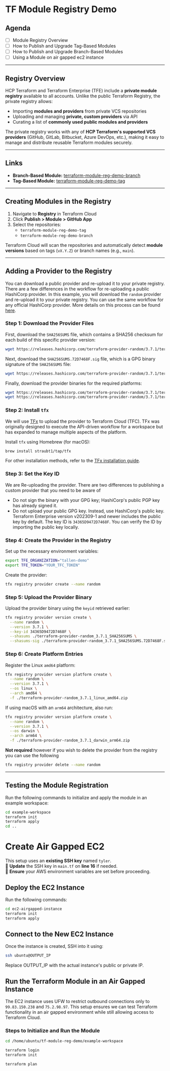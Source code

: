 # TF Module Registry Demo  

## Agenda  
- [ ] Module Registry Overview  
- [ ] How to Publish and Upgrade Tag-Based Modules  
- [ ] How to Publish and Upgrade Branch-Based Modules  
- [ ] Using a Module on air gapped ec2 instance

---  

## Registry Overview  
HCP Terraform and Terraform Enterprise (TFE) include a **private module registry** available to all accounts. Unlike the public Terraform Registry, the private registry allows:  

* Importing **modules and providers** from private VCS repositories  
* Uploading and managing **private, custom providers** via API  
* Curating a list of **commonly used public modules and providers**  

The private registry works with any of **HCP Terraform's supported VCS providers** (GitHub, GitLab, Bitbucket, Azure DevOps, etc.), making it easy to manage and distribute reusable Terraform modules securely.  

---  

## Links  
- **Branch-Based Module:** [terraform-module-reg-demo-branch](https://github.com/tallen-hashicorp/terraform-module-reg-demo-branch)  
- **Tag-Based Module:** [terraform-module-reg-demo-tag](https://github.com/tallen-hashicorp/terraform-module-reg-demo-tag)  

---  

## Creating Modules in the Registry  
1. Navigate to **Registry** in Terraform Cloud  
2. Click **Publish > Module > GitHub App**  
3. Select the repositories:  
   - `terraform-module-reg-demo-tag`  
   - `terraform-module-reg-demo-branch`  

Terraform Cloud will scan the repositories and automatically detect **module versions** based on tags (`vX.Y.Z`) or branch names (e.g., `main`).  

---  

## Adding a Provider to the Registry

You can download a public provider and re-upload it to your private registry. There are a few differences in the workflow for re-uploading a public HashiCorp provider. In this example, you will download the `random` provider and re-upload it to your private registry. You can use the same workflow for any official HashiCorp provider. More details on this process can be found [here](https://developer.hashicorp.com/terraform/enterprise/registry/airgapped-providers).

### Step 1: Download the Provider Files

First, download the `SHA256SUMS` file, which contains a SHA256 checksum for each build of this specific provider version:

```bash
wget https://releases.hashicorp.com/terraform-provider-random/3.7.1/terraform-provider-random_3.7.1_SHA256SUMS
```

Next, download the `SHA256SUMS.72D7468F.sig` file, which is a GPG binary signature of the `SHA256SUMS` file:

```bash
wget https://releases.hashicorp.com/terraform-provider-random/3.7.1/terraform-provider-random_3.7.1_SHA256SUMS.72D7468F.sig
```

Finally, download the provider binaries for the required platforms:

```bash
wget https://releases.hashicorp.com/terraform-provider-random/3.7.1/terraform-provider-random_3.7.1_linux_amd64.zip
wget https://releases.hashicorp.com/terraform-provider-random/3.7.1/terraform-provider-random_3.7.1_darwin_arm64.zip
```

### Step 2: Install `tfx`

We will use [TFx](https://tfx.rocks/) to upload the provider to Terraform Cloud (TFC). TFx was originally designed to execute the API-driven workflow for a workspace but has expanded to manage multiple aspects of the platform.

Install `tfx` using Homebrew (for macOS):

```bash
brew install straubt1/tap/tfx
```

For other installation methods, refer to the [TFx installation guide](https://tfx.rocks/).

### Step 3: Set the Key ID

We are Re-uploading the provider. There are two differences to publishing a custom provider that you need to be aware of

* Do not sign the binary with your GPG key; HashiCorp's public PGP key has already signed it.
* Do not upload your public GPG key. Instead, use HashiCorp's public key. Terraform Enterprise version v202309-1 and newer includes the public key by default. The key ID is `34365D9472D7468F`. You can verify the ID by importing the public key locally.

### Step 4: Create the Provider in the Registry

Set up the necessary environment variables:

```bash
export TFE_ORGANIZATION="tallen-demo"
export TFE_TOKEN="YOUR_TFC_TOKEN"
```

Create the provider:

```bash
tfx registry provider create --name random
```

### Step 5: Upload the Provider Binary

Upload the provider binary using the `keyid` retrieved earlier:

```bash
tfx registry provider version create \
  --name random \
  --version 3.7.1 \
  --key-id 34365D9472D7468F \
  --shasums ./terraform-provider-random_3.7.1_SHA256SUMS \
  --shasums-sig ./terraform-provider-random_3.7.1_SHA256SUMS.72D7468F.sig
```

### Step 6: Create Platform Entries

Register the Linux `amd64` platform:

```bash
tfx registry provider version platform create \
  --name random \
  --version 3.7.1 \
  --os linux \
  --arch amd64 \
  -f ./terraform-provider-random_3.7.1_linux_amd64.zip
```

If using macOS with an `arm64` architecture, also run:

```bash
tfx registry provider version platform create \
  --name random \
  --version 3.7.1 \
  --os darwin \
  --arch arm64 \
  -f ./terraform-provider-random_3.7.1_darwin_arm64.zip
```

**Not required** however if you wish to delete the provider from the registry you can use the following
```bash
tfx registry provider delete --name random
```

---

## Testing the Module Registration  
Run the following commands to initialize and apply the module in an example workspace:  

```bash
cd example-workspace
terraform init
terraform apply
cd ..
```

# Create Air Gapped EC2  

This setup uses an **existing SSH key** named `tyler`.  
🔹 **Update** the SSH key in `main.tf` on **line 16** if needed.  
🔹 **Ensure** your AWS environment variables are set before proceeding.  

## Deploy the EC2 Instance  
Run the following commands:  

```bash
cd ec2-airgapped-instance
terraform init
terraform apply
```

## Connect to the New EC2 Instance
Once the instance is created, SSH into it using:

```bash
ssh ubuntu@OUTPUT_IP
```

Replace OUTPUT_IP with the actual instance's public or private IP.

## Run the Terraform Module in an Air Gapped Instance

The EC2 instance uses UFW to restrict outbound connections only to `99.83.150.238` and `75.2.98.97`. This setup ensures we can test Terraform functionality in an air gapped environment while still allowing access to Terraform Cloud.

### Steps to Initialize and Run the Module

```bash
cd /home/ubuntu/tf-module-reg-demo/example-workspace

terraform login
terraform init

terraform plan
```